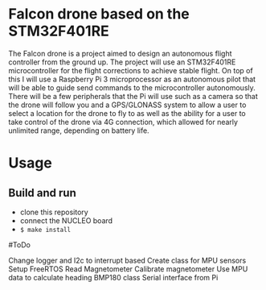 # Falcon drone based on the STM32F401RE

The Falcon drone is a project aimed to design an autonomous flight controller from the ground up. The project will use an STM32F401RE microcontroller for the flight corrections to achieve stable flight. On top of this I will use a Raspberry Pi 3 microprocessor as an autonomous pilot that will be able to guide send commands to the microcontroller autonomously. There will be a few peripherals that the Pi will use such as a camera so that the drone will follow you and a GPS/GLONASS system to allow a user to select a location for the drone to fly to as well as the ability for a user to take control of the drone via 4G connection, which allowed for nearly unlimited range, depending on battery life.


# Usage

## Build and run
* clone this repository
* connect the NUCLEO board
* `$ make install`

#ToDo

Change logger and I2c to interrupt based
Create class for MPU sensors
Setup FreeRTOS
Read Magnetometer
Calibrate magnetometer 
Use MPU data to calculate heading
BMP180 class
Serial interface from Pi
